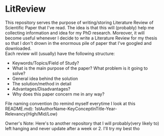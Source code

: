# LitReview

This repository serves the purpose of writing/storing Literature Review of Scientific Paper that I've read. The idea is that this will (probably) help me collecting information and idea for my PhD research. Moreover, it will become useful whenever I decide to write a Literature Review for my thesis so that I don't drown in the enormous pile of paper that I've googled and downloaded.    
Each review will (usually) have the following structure:
* Keywords/Topics/Field of Study?
* What is the main purpose of the paper? What problem is it going to solve?
* General idea behind the solution
* The solution/method in detail
* Advantages/Disadvantages?
* Why does this paper concern me in any way?  

File naming convention (to remind myself everytime I look at this README.md): 1stAuthorName-KeyConceptInTitle-Year-Relevancy(High/Mid/Low)

Owner's Note: Here's to another repository that I will probably(very likely to) left hanging and never update after a week or 2. I'll try my best tho

